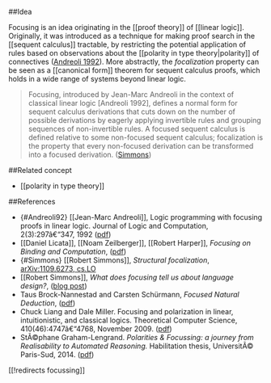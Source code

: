 ##Idea 

Focusing is an idea originating in the [[proof theory]] of [[linear logic]].  Originally, it was introduced as a technique for making proof search in the [[sequent calculus]] tractable, by restricting the potential application of rules based on observations about the [[polarity in type theory|polarity]] of connectives ([Andreoli 1992](#Andreoli92)).  More abstractly, the _focalization_ property can be seen as a [[canonical form]] theorem for sequent calculus proofs, which holds in a wide range of systems beyond linear logic.

>Focusing, introduced by Jean-Marc Andreoli in the context of classical linear logic [Andreoli 1992], defines a normal form for sequent calculus derivations that cuts down on the number of possible derivations by eagerly applying invertible rules and grouping sequences of non-invertible rules. A focused sequent calculus is defined relative to some non-focused sequent calculus; focalization is the property that every non-focused derivation can be transformed into a focused derivation. ([Simmons](#Simmons))


##Related concept

* [[polarity in type theory]]

##References

* {#Andreoli92} [[Jean-Marc Andreoli]], Logic programming with focusing proofs in linear logic. Journal of Logic and Computation, 2(3):297â€“347, 1992 ([pdf](https://www.cs.cmu.edu/~fp/courses/15816-s12/misc/andreoli92jlc.pdf))
* [[Daniel Licata]], [[Noam Zeilberger]], [[Robert Harper]], _Focusing on Binding and Computation_, ([pdf](http://noamz.org/papers/lzh08focbind-tr.pdf))
* {#Simmons} [[Robert Simmons]], _Structural focalization_, [arXiv:1109.6273, cs.LO](http://arxiv.org/abs/1109.6273)
* [[Robert Simmons]], _What does focusing tell us about language design?_, ([blog post](http://requestforlogic.blogspot.co.uk/2012/03/what-does-focusing-tell-us-about.html))
* Taus Brock-Nannestad and Carsten Sch&uuml;rmann, _Focused Natural Deduction_, ([pdf](http://www.itu.dk/people/tbro/fnd.pdf))
* Chuck Liang and Dale Miller. Focusing and polarization in linear,
intuitionistic, and classical logics. Theoretical Computer Science,
410(46):4747â€“4768, November 2009. ([pdf](http://www.lix.polytechnique.fr/Labo/Dale.Miller/papers/tcs09fixed.pdf))
* StÃ©phane Graham-Lengrand. _Polarities & Focussing: a journey from Realisability to Automated Reasoning._ Habilitation thesis, UniversitÃ© Paris-Sud, 2014. ([pdf](http://www.lix.polytechnique.fr/~lengrand/Work/HDR/Dissertation/Main.pdf))

[[!redirects focussing]]